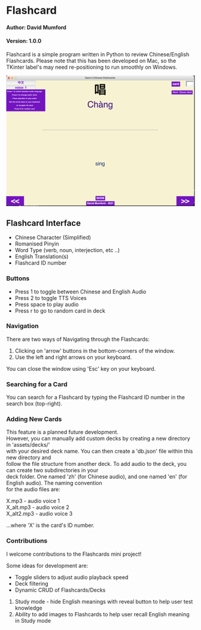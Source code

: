 # Flashcard
#### Author: David Mumford
#### Version: 1.0.0

Flashcard is a simple program written in Python to review Chinese/English Flashcards.
Please note that this has been developed on Mac, so the TKinter label's may need 
re-positioning to run smoothly on Windows.

![GUI Screenshot](https://github.com/dmumford/Flashcards/blob/main/assets/img/Screenshot.png?raw=true)

## Flashcard Interface
* Chinese Character (Simplified)
* Romanised Pinyin
* Word Type (verb, noun, interjection, etc ..)
* English Translation(s)
* Flashcard ID number

### Buttons
* Press 1 to toggle between Chinese and English Audio
* Press 2 to toggle TTS Voices
* Press space to play audio
* Press r to go to random card in deck

### Navigation
There are two ways of Navigating through the Flashcards:

1. Clicking on 'arrow' buttons in the bottom-corners of the window.
2. Use the left and right arrows on your keyboard.

You can close the window using 'Esc' key on your keyboard.

### Searching for a Card
You can search for a Flashcard by typing the Flashcard ID number in the search box (top-right).

### Adding New Cards

This feature is a planned future development.  
However, you can manually add custom decks by creating a new directory in 'assets/decks/'  
with your desired deck name. You can then create a 'db.json' file within this new directory and  
follow the file structure from another deck. To add audio to the deck, you can create two subdirectories in your  
deck folder. One named 'zh' (for Chinese audio), and one named 'en' (for English audio). The naming convention  
for the audio files are:  
  
X.mp3 - audio voice 1  
X_alt.mp3 - audio voice 2  
X_alt2.mp3 - audio voice 3  
  
...where 'X' is the card's ID number.  
  
### Contributions
I welcome contributions to the Flashcards mini project!

Some ideas for development are:
* Toggle sliders to adjust audio playback speed
* Deck filtering
* Dynamic CRUD of Flashcards/Decks
1. Study mode - hide English meanings with reveal button to help user test knowledge
2. Ability to add images to Flashcards to help user recall English meaning in Study mode
